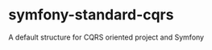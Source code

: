 symfony-standard-cqrs
=====================

A default structure for CQRS oriented project and Symfony
